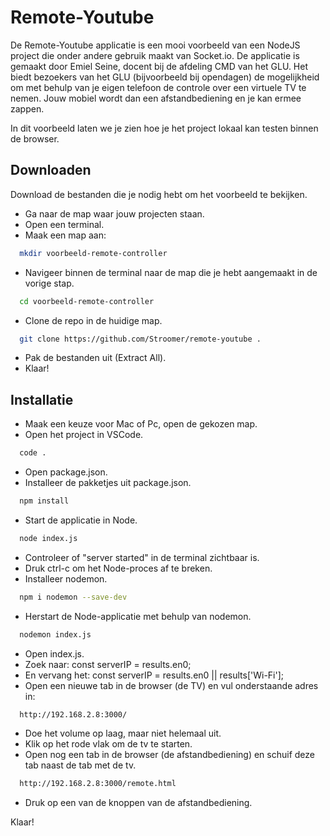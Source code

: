 
# Remote-Youtube

De Remote-Youtube applicatie is een mooi voorbeeld van een NodeJS project die onder andere gebruik maakt van Socket.io. De applicatie is gemaakt door Emiel Seine, docent bij de afdeling CMD van het GLU. Het biedt bezoekers van het GLU (bijvoorbeeld bij opendagen) de mogelijkheid om met behulp van je eigen telefoon de controle over een virtuele TV te nemen. Jouw mobiel wordt dan een afstandbediening en je kan ermee zappen.

In dit voorbeeld laten we je zien hoe je het project lokaal kan testen binnen de browser. 




## Downloaden
Download de bestanden die je nodig hebt om het voorbeeld te bekijken.

- Ga naar de map waar jouw projecten staan.
- Open een terminal. 
- Maak een map aan:

```bash
  mkdir voorbeeld-remote-controller
```

- Navigeer binnen de terminal naar de map die je hebt aangemaakt in de vorige stap.

```bash
  cd voorbeeld-remote-controller
```

- Clone de repo in de huidige map.

```bash
  git clone https://github.com/Stroomer/remote-youtube .
```

- Pak de bestanden uit (Extract All).
- Klaar!

## Installatie

- Maak een keuze voor Mac of Pc, open de gekozen map.
- Open het project in VSCode.

```bash
  code .
```

- Open package.json.
- Installeer de pakketjes uit package.json.

```bash
  npm install
```

- Start de applicatie in Node.

```bash
  node index.js
```

- Controleer of "server started" in de terminal zichtbaar is.
- Druk ctrl-c om het Node-proces af te breken.
- Installeer nodemon.

```bash
  npm i nodemon --save-dev
```

- Herstart de Node-applicatie met behulp van nodemon.

```bash
  nodemon index.js
```

- Open index.js.
- Zoek naar: const serverIP = results.en0;
- En vervang het: const serverIP = results.en0 || results['Wi-Fi'];
- Open een nieuwe tab in de browser (de TV) en vul onderstaande adres in:

```bash
  http://192.168.2.8:3000/
```
- Doe het volume op laag, maar niet helemaal uit.
- Klik op het rode vlak om de tv te starten.
- Open nog een tab in de browser (de afstandbediening) en schuif deze tab naast de tab met de tv.

```bash
  http://192.168.2.8:3000/remote.html
```
- Druk op een van de knoppen van de afstandbediening.

Klaar!


